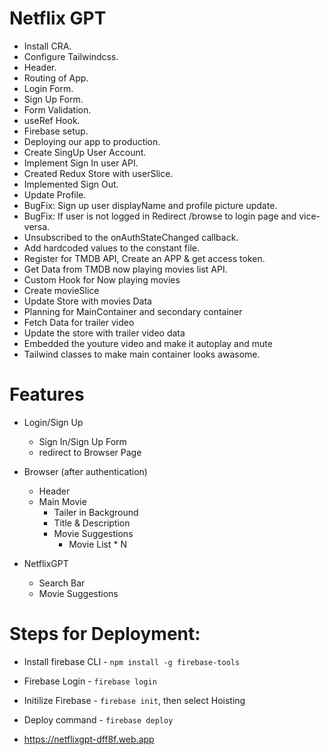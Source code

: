 # Netflix GPT

- Install CRA.
- Configure Tailwindcss.
- Header.
- Routing of App.
- Login Form.
- Sign Up Form.
- Form Validation.
- useRef Hook.
- Firebase setup.
- Deploying our app to production.
- Create SingUp User Account.
- Implement Sign In user API.
- Created Redux Store with userSlice.
- Implemented Sign Out.
- Update Profile.
- BugFix: Sign up user displayName and profile picture update.
- BugFix: If user is not logged in Redirect /browse to login page and vice-versa.
- Unsubscribed to the onAuthStateChanged callback.
- Add hardcoded values to the constant file.
- Register for TMDB API, Create an APP & get access token.
- Get Data from TMDB now playing movies list API.
- Custom Hook for Now playing movies
- Create movieSlice
- Update Store with movies Data
- Planning for MainContainer and secondary container
- Fetch Data for trailer video
- Update the store with trailer video data
- Embedded the youture video and make it autoplay and mute
- Tailwind classes to make main container looks awasome.

# Features

- Login/Sign Up
  - Sign In/Sign Up Form
  - redirect to Browser Page
- Browser (after authentication)

  - Header
  - Main Movie
    - Tailer in Background
    - Title & Description
    - Movie Suggestions
      - Movie List \* N

- NetflixGPT
  - Search Bar
  - Movie Suggestions

# Steps for Deployment:

- Install firebase CLI - `npm install -g firebase-tools`
- Firebase Login - `firebase login`
- Initilize Firebase - `firebase init`, then select Hoisting
- Deploy command - `firebase deploy`

- https://netflixgpt-dff8f.web.app
